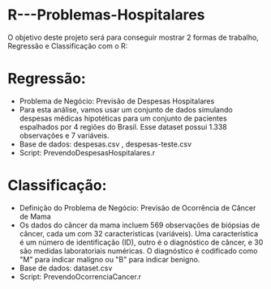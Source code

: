 # R---Problemas-Hospitalares

O objetivo deste projeto será para conseguir mostrar 2 formas de trabalho, Regressão e Classificação com o R:

# Regressão: 
- Problema de Negócio: Previsão de Despesas Hospitalares
- Para esta análise, vamos usar um conjunto de dados simulando despesas médicas hipotéticas para um conjunto de pacientes espalhados por 4 regiões do Brasil. Esse dataset possui 1.338 observações e 7 variáveis.
- Base de dados: despesas.csv , despesas-teste.csv
-  Script: PrevendoDespesasHospitalares.r

# Classificação:
- Definição do Problema de Negócio: Previsão de Ocorrência de Câncer de Mama
- Os dados do câncer da mama incluem 569 observações de biópsias de câncer, cada um com 32 características (variáveis). Uma característica é um número de identificação (ID), outro é o diagnóstico de câncer, e 30 são medidas laboratoriais numéricas. O diagnóstico é codificado como "M" para indicar maligno ou "B" para indicar benigno.
- Base de dados: dataset.csv
- Script: PrevendoOcorrenciaCancer.r
